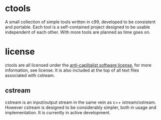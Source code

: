 
# ctools
A small collection of simple tools written in c99, developed to be consistent and portable.
Each tool is a self-contained project designed to be usable independent of each other.
With more tools are planned as time goes on.

# license
ctools are all licensed under the [anti-caplitalist software license](https://anticapitalist.software), for more information, see license.
It is also included at the top of all text files associated with cstream.

## cstream
cstream is an input/output stream in the same vein as c++ istream/ostream.
However cstream is designed to be considerably simpler, both in usage and implementation.
It is currently in active development.
